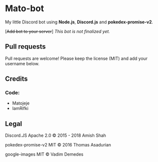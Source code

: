 # Mato-bot

My little Discord bot using **Node.js**, **Discord.js** and **pokedex-promise-v2**.

\[~~Add bot to your server~~\] _This bot is not finalized yet._

## Pull requests

Pull requests are welcome! Please keep the license (MIT) and add your username below.

## Credits

### Code:

- Matojeje
- IamRifki

## Legal

Discord.JS Apache 2.0 © 2015 - 2018 Amish Shah

pokedex-promise-v2 MIT © 2016 Thomas Asadurian

google-images MIT © Vadim Demedes

